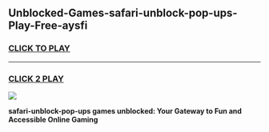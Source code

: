 
## Unblocked-Games-safari-unblock-pop-ups-Play-Free-aysfi
<h3>
<a href="https://premium76.site?title=safari-unblock-pop-ups&ref=12A">CLICK TO PLAY</a></h3>
<hr>

<h3>
<a href="https://premium76.site?title=safari-unblock-pop-ups&ref=12A">CLICK 2 PLAY</a>
  
</h3>

<a href="https://premium76.site?title=safari-unblock-pop-ups&ref=12A"><img src="https://clearcache.store/games.png"></a>


**safari-unblock-pop-ups games unblocked: Your Gateway to Fun and Accessible Online Gaming**

